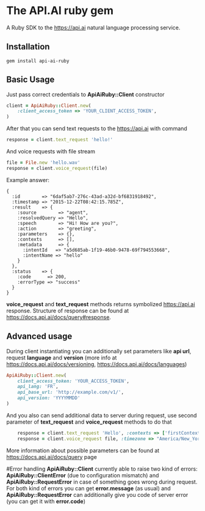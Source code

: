 # The API.AI ruby gem

A Ruby SDK to the https://api.ai natural language processing service.

## Installation
    gem install api-ai-ruby

## Basic Usage

Just pass correct credentials to **ApiAiRuby::Client** constructor

```ruby
client = ApiAiRuby::Client.new(
    :client_access_token => 'YOUR_CLIENT_ACCESS_TOKEN',
)
```
After that you can send text requests to the https://api.ai with command

```ruby
response = client.text_request 'hello!'
```

And voice requests with file stream

```ruby
file = File.new 'hello.wav'
response = client.voice_request(file)
```

Example answer:
```
{
  :id        => "6daf5ab7-276c-43ad-a32d-bf6831918492",
  :timestamp => "2015-12-22T08:42:15.785Z",
  :result    => {
    :source        => "agent",
    :resolvedQuery => "Hello",
    :speech        => "Hi! How are you?",
    :action        => "greeting",
    :parameters    => {},
    :contexts      => [],
    :metadata      => {
      :intentId   => "a5d685ab-1f19-46b0-9478-69f794553668",
      :intentName => "hello"
    }
  },
  :status    => {
    :code      => 200,
    :errorType => "success"
  }
}
```

**voice_request** and **text_request** methods returns symbolized https://api.ai response. Structure of response can be found at https://docs.api.ai/docs/query#response.

## Advanced usage

During client instantiating you can additionally set parameters like **api url**, request **language** and **version** (more info at https://docs.api.ai/docs/versioning, https://docs.api.ai/docs/languages)

```ruby
ApiAiRuby::Client.new(
    client_access_token: 'YOUR_ACCESS_TOKEN',
    api_lang: 'FR',
    api_base_url: 'http://example.com/v1/',
    api_version: 'YYYYMMDD'
)
```

And you also can send additional data to server during request, use second parameter of **text_request** and **voice_request** methods to do that

```ruby
    response = client.text_request 'Hello', :contexts => ['firstContext'], :resetContexts => true
    response = client.voice_request file, :timezone => "America/New_York"
```
More information about possible parameters can be found at https://docs.api.ai/docs/query page

#Error handling
**ApiAiRuby::Client** currently able to raise two kind of errors: **ApiAiRuby::ClientError** (due to configuration mismatch) and **ApiAiRuby::RequestError** in case of something goes wrong during request. For both kind of errors you can get **error.message** (as usual) and **ApiAiRuby::RequestError** can additionally give you code of server error (you can get it with **error.code**)




